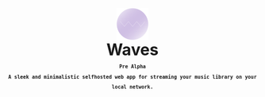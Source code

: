 <div align="center" style="display: flex; justify-content: center; align-items: center;">
  <img class="lo" src='https://github.com/Opensource-Waves/Waves/blob/main/github-logo/logo2.png' style="height: 4rem">
</div>
<div align="center" style="font-size: 2rem"><b>Waves</b></div>

<div align="center"><b><sub><code>Pre Alpha</code></sub></b></div>
<div align="center"><b><sub><code>A sleek and minimalistic selfhosted web app for streaming your music library on your local network.</code></sub></b></div>

#

